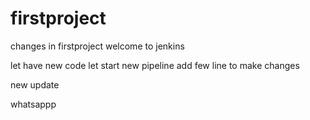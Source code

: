 # firstproject
changes in firstproject
welcome to jenkins

let have new code
let start new pipeline
add few line to make changes 




new update 


whatsappp
